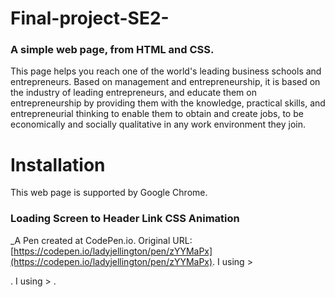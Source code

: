 # Final-project-SE2-
### A simple web page, from HTML and CSS.
This page helps you reach one of the world's leading business schools and entrepreneurs.
Based on management and entrepreneurship, it is based on the industry of leading entrepreneurs, and educate them on entrepreneurship by providing them with the knowledge, practical skills, 
and entrepreneurial thinking to enable them to obtain and create jobs, to be economically and socially qualitative in any work environment they join.
# Installation
This web page is supported by Google Chrome.
### Loading Screen to Header Link CSS Animation
 _A Pen created at CodePen.io. Original URL: [https://codepen.io/ladyjellington/pen/zYYMaPx](https://codepen.io/ladyjellington/pen/zYYMaPx).
I using > <div class = "name"></div>.
I using > <meta charset="UTF-8">.
> <link rel="stylesheet" href="./style.css">
> <title>acsses to MBSC</title>
 
